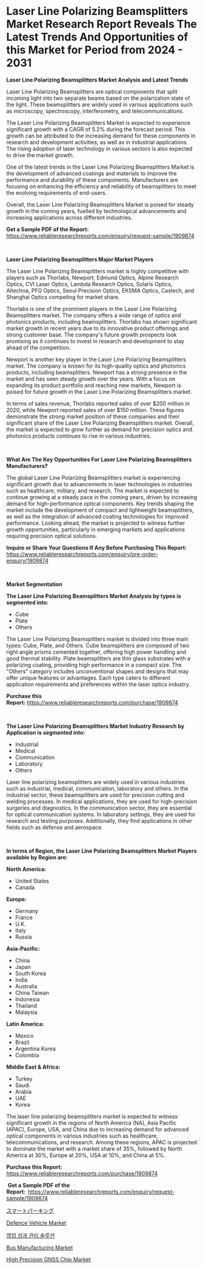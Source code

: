 <p><h1>Laser Line Polarizing Beamsplitters Market Research Report Reveals The Latest Trends And Opportunities of this Market for Period from 2024 - 2031</h1></p><p><strong>Laser Line Polarizing Beamsplitters Market Analysis and Latest Trends</strong></p>
<p><p>Laser Line Polarizing Beamsplitters are optical components that split incoming light into two separate beams based on the polarization state of the light. These beamsplitters are widely used in various applications such as microscopy, spectroscopy, interferometry, and telecommunications.</p><p>The Laser Line Polarizing Beamsplitters Market is expected to experience significant growth with a CAGR of 5.2% during the forecast period. This growth can be attributed to the increasing demand for these components in research and development activities, as well as in industrial applications. The rising adoption of laser technology in various sectors is also expected to drive the market growth.</p><p>One of the latest trends in the Laser Line Polarizing Beamsplitters Market is the development of advanced coatings and materials to improve the performance and durability of these components. Manufacturers are focusing on enhancing the efficiency and reliability of beamsplitters to meet the evolving requirements of end-users.</p><p>Overall, the Laser Line Polarizing Beamsplitters Market is poised for steady growth in the coming years, fuelled by technological advancements and increasing applications across different industries.</p></p>
<p><strong>Get a Sample PDF of the Report:&nbsp;</strong> <a href="https://www.reliableresearchreports.com/enquiry/request-sample/1909874">https://www.reliableresearchreports.com/enquiry/request-sample/1909874</a></p>
<p>&nbsp;</p>
<p><strong>Laser Line Polarizing Beamsplitters Major Market Players</strong></p>
<p><p>The Laser Line Polarizing Beamsplitters market is highly competitive with players such as Thorlabs, Newport, Edmund Optics, Alpine Research Optics, CVI Laser Optics, Lambda Research Optics, Solaris Optics, Altechna, PFG Optics, Seoul Precision Optics, EKSMA Optics, Castech, and Shanghai Optics competing for market share.</p><p>Thorlabs is one of the prominent players in the Laser Line Polarizing Beamsplitters market. The company offers a wide range of optics and photonics products, including beamsplitters. Thorlabs has shown significant market growth in recent years due to its innovative product offerings and strong customer base. The company's future growth prospects look promising as it continues to invest in research and development to stay ahead of the competition.</p><p>Newport is another key player in the Laser Line Polarizing Beamsplitters market. The company is known for its high-quality optics and photonics products, including beamsplitters. Newport has a strong presence in the market and has seen steady growth over the years. With a focus on expanding its product portfolio and reaching new markets, Newport is poised for future growth in the Laser Line Polarizing Beamsplitters market.</p><p>In terms of sales revenue, Thorlabs reported sales of over $200 million in 2020, while Newport reported sales of over $150 million. These figures demonstrate the strong market position of these companies and their significant share of the Laser Line Polarizing Beamsplitters market. Overall, the market is expected to grow further as demand for precision optics and photonics products continues to rise in various industries.</p></p>
<p>&nbsp;</p>
<p><strong>What Are The Key Opportunities For Laser Line Polarizing Beamsplitters Manufacturers?</strong></p>
<p><p>The global Laser Line Polarizing Beamsplitters market is experiencing significant growth due to advancements in laser technologies in industries such as healthcare, military, and research. The market is expected to continue growing at a steady pace in the coming years, driven by increasing demand for high-performance optical components. Key trends shaping the market include the development of compact and lightweight beamsplitters, as well as the integration of advanced coating technologies for improved performance. Looking ahead, the market is projected to witness further growth opportunities, particularly in emerging markets and applications requiring precision optical solutions.</p></p>
<p><strong>Inquire or Share Your Questions If Any Before Purchasing This Report:</strong> <a href="https://www.reliableresearchreports.com/enquiry/pre-order-enquiry/1909874">https://www.reliableresearchreports.com/enquiry/pre-order-enquiry/1909874</a></p>
<p>&nbsp;</p>
<p><strong>Market Segmentation</strong></p>
<p><strong>The Laser Line Polarizing Beamsplitters Market Analysis by types is segmented into:</strong></p>
<p><ul><li>Cube</li><li>Plate</li><li>Others</li></ul></p>
<p><p>The Laser Line Polarizing Beamsplitters market is divided into three main types: Cube, Plate, and Others. Cube beamsplitters are composed of two right angle prisms cemented together, offering high power handling and good thermal stability. Plate beamsplitters are thin glass substrates with a polarizing coating, providing high performance in a compact size. The "Others" category includes unconventional shapes and designs that may offer unique features or advantages. Each type caters to different application requirements and preferences within the laser optics industry.</p></p>
<p><strong>Purchase this Report:&nbsp;</strong><a href="https://www.reliableresearchreports.com/purchase/1909874">https://www.reliableresearchreports.com/purchase/1909874</a></p>
<p>&nbsp;</p>
<p><strong>The Laser Line Polarizing Beamsplitters Market Industry Research by Application is segmented into:</strong></p>
<p><ul><li>Industrial</li><li>Medical</li><li>Communication</li><li>Laboratory</li><li>Others</li></ul></p>
<p><p>Laser line polarizing beamsplitters are widely used in various industries such as industrial, medical, communication, laboratory and others. In the industrial sector, these beamsplitters are used for precision cutting and welding processes. In medical applications, they are used for high-precision surgeries and diagnostics. In the communication sector, they are essential for optical communication systems. In laboratory settings, they are used for research and testing purposes. Additionally, they find applications in other fields such as defense and aerospace.</p></p>
<p>&nbsp;</p>
<p><strong>In terms of Region, the Laser Line Polarizing Beamsplitters Market Players available by Region are:</strong></p>
<p>
    <p> <strong> North America: </strong>
        <ul>
            <li>United States</li>
            <li>Canada</li>
        </ul>
        </p> 
    <p> <strong> Europe: </strong>
        <ul>
            <li>Germany</li>
            <li>France</li>
            <li>U.K.</li>
            <li>Italy</li>
            <li>Russia</li>
        </ul>
        </p> 
    <p> <strong> Asia-Pacific: </strong>
        <ul>
            <li>China</li>
            <li>Japan</li>
            <li>South Korea</li>
            <li>India</li>
            <li>Australia</li>
            <li>China Taiwan</li>
            <li>Indonesia</li>
            <li>Thailand</li>
            <li>Malaysia</li>
        </ul>
        </p> 
    <p> <strong> Latin America: </strong>
        <ul>
            <li>Mexico</li>
            <li>Brazil</li>
            <li>Argentina Korea</li>
            <li>Colombia</li>
        </ul>
        </p> 
    <p> <strong> Middle East & Africa: </strong>
        <ul>
            <li>Turkey</li>
            <li>Saudi</li>
            <li>Arabia</li>
            <li>UAE</li>
            <li>Korea</li>
        </ul>
    </p>
    </p>
<p><p>The laser line polarizing beamsplitters market is expected to witness significant growth in the regions of North America (NA), Asia Pacific (APAC), Europe, USA, and China due to increasing demand for advanced optical components in various industries such as healthcare, telecommunications, and research. Among these regions, APAC is projected to dominate the market with a market share of 35%, followed by North America at 30%, Europe at 20%, USA at 10%, and China at 5%.</p></p>
<p><strong>Purchase this Report: </strong><a href="https://www.reliableresearchreports.com/purchase/1909874">https://www.reliableresearchreports.com/purchase/1909874</a></p>
<p>&nbsp;<strong>Get a Sample PDF of the Report:&nbsp;&nbsp;</strong><a href="https://www.reliableresearchreports.com/enquiry/request-sample/1909874">https://www.reliableresearchreports.com/enquiry/request-sample/1909874</a></p>
<p><strong></strong></p>
<p><p><a href="https://github.com/cbigkbh02719/Market-Research-Report-List-1/blob/main/848677013995.md">スマートパーキング</a></p><p><a href="https://issuu.com/reportprime-2/docs/defence-vehicle-market-size-2030.pptx">Defence Vehicle Market</a></p><p><a href="https://github.com/darrellockm3ytan895656/Market-Research-Report-List-1/blob/main/875375213022.md">영업 성과 관리 솔루션</a></p><p><a href="https://issuu.com/reportprime-2/docs/bus-manufacturing-market-size-2030.pptx">Bus Manufacturing Market</a></p><p><a href="https://github.com/beatblasta/Market-Research-Report-List-2/blob/main/high-precision-gnss-chip-market.md">High Precision GNSS Chip Market</a></p></p>